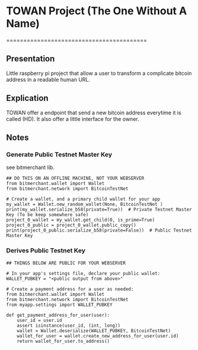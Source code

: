 # TOWAN Project (The One Without A Name) #
=========================================

## Presentation ##

Little raspberry pi project that allow a user to transform a complicate bitcoin address in a readable human URL.

## Explication ##

TOWAN offer a endpoint that send a new bitcoin address everytime it is called (HD). It also offer a little interface for the owner.

 ## Notes ##

 ### Generate Public Testnet Master Key ###

see bitmerchant lib.

```
## DO THIS ON AN OFFLINE MACHINE, NOT YOUR WEBSERVER
from bitmerchant.wallet import Wallet
from bitmerchant.network import BitcoinTestNet

# Create a wallet, and a primary child wallet for your app
my_wallet = Wallet.new_random_wallet(None, BitcoinTestNet )
print(my_wallet.serialize_b58(private=True))  # Private Testnet Master Key (To be keep somewhere safe)
project_0_wallet = my_wallet.get_child(0, is_prime=True)
project_0_public = project_0_wallet.public_copy()
print(project_0_public.serialize_b58(private=False))  # Public Testnet Master Key
```

### Derives Public Testnet Key ###

```
## THINGS BELOW ARE PUBLIC FOR YOUR WEBSERVER

# In your app's settings file, declare your public wallet:
WALLET_PUBKEY = "<public output from above>"

# Create a payment address for a user as needed:
from bitmerchant.wallet import Wallet
from bitmerchant.network import BitcoinTestNet
from myapp.settings import WALLET_PUBKEY

def get_payment_address_for_user(user):
    user_id = user.id
    assert isinstance(user_id, (int, long))
    wallet = Wallet.deserialize(WALLET_PUBKEY, BitcoinTestNet)
    wallet_for_user = wallet.create_new_address_for_user(user.id)
    return wallet_for_user.to_address()
```
